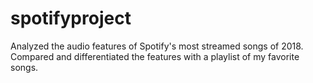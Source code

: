 # spotifyproject
Analyzed the audio features of Spotify's most streamed songs of 2018. Compared and differentiated the features with a playlist of my favorite songs. 
